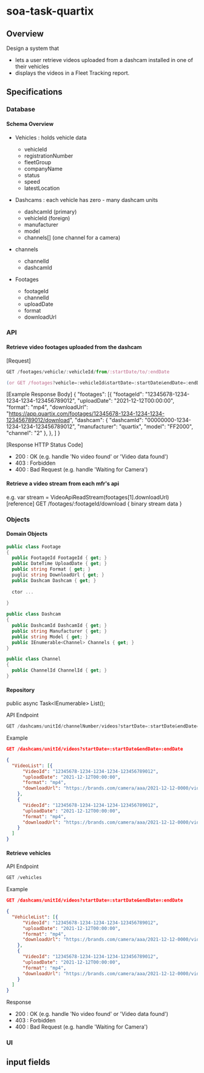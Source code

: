 # soa-task-quartix

## Overview
Design a system that 
- lets a user retrieve videos uploaded from a dashcam installed in one of their vehicles
- displays the videos in a Fleet Tracking report.

## Specifications

### Database 
#### Schema Overview
- Vehicles : holds vehicle data
  - vehicleId
  - registrationNumber
  - fleetGroup
  - companyName
  - status
  - speed
  - latestLocation

- Dashcams : each vehicle has zero - many dashcam units
  - dashcamId (primary)
  - vehicleId (foreign)
  - manufacturer
  - model
  - channels[] (one channel for a camera)

- channels
  - channelId
  - dashcamId

- Footages
  - footageId
  - channelId
  - uploadDate
  - format
  - downloadUrl


### API
#### Retrieve video footages uploaded from the dashcam
[Request]
```javascript
GET /footages/vehicle/:vehicleId/from/:startDate/to/:endDate

(or GET /footages?vehicle=:vehicleId&startDate=:startDate&endDate=:endDate )
```

[Example Response Body]
{
  "footages": [{
      "footageId": "12345678-1234-1234-1234-123456789012",
      "uploadDate": "2021-12-12T00:00:00",
      "format": "mp4",
      "downloadUrl": "https://app.quartix.com/footages/12345678-1234-1234-1234-123456789012/download",
      "dashcam": {
        "dashcamId": "00000000-1234-1234-1234-123456789012",
        "manufacturer": "quartix",
        "model": "FF2000",
        "channel": "2"
      },
    },
  ]
}

[Response HTTP Status Code]
- 200 : OK
  (e.g. handle 'No video found' or 'Video data found')
- 403 : Forbidden
- 400 : Bad Request
  (e.g. handle 'Waiting for Camera')

#### Retrieve a video stream from each mfr's api

e.g. var stream = VideoApiReadStream(footages[1].downloadUrl)
[reference]
GET /footages/:footageId/download
{
  binary stream data
}

### Objects
#### Domain Objects
```c#
public class Footage 
{
  public FootageId FootageId { get; }
  public DateTime UploadDate { get; }
  public string Format { get; }
  puglic string DownloadUrl { get; }
  public Dashcam Dashcam { get; }
  
  ctor ...
  
}

public class Dashcam
{
  public DashcamId DashcamId { get; }
  public string Manufacturer { get; }
  public string Model { get; }
  public IEnumerable<Channel> Channels { get; }
}

public class Channel
{
  public ChannelId ChannelId { get; }
}
```

#### Repository
public async Task<IEnumerable<Footage>> List();



API Endpoint
```javascript
GET /dashcams/unitId/channelNumber/videos?startDate=:startDate&endDate=:endDate
```

Example
```json
GET /dashcams/unitId/videos?startDate=:startDate&endDate=:endDate

{
  "VideoList": [{
      "VideoId": "12345678-1234-1234-1234-123456789012",
      "uploadDate": "2021-12-12T00:00:00",
      "format": "mp4",
      "downloadUrl": "https://brands.com/camera/aaa/2021-12-12-0000/video1.mp4"
    },
    {
      "VideoId": "12345678-1234-1234-1234-123456789012",
      "uploadDate": "2021-12-12T00:00:00",
      "format": "mp4",
      "downloadUrl": "https://brands.com/camera/aaa/2021-12-12-0000/video1.mp4"
    }
  ]
}
```




#### Retrieve vehicles
API Endpoint
```javascript
GET /vehicles
```

Example
```json
GET /dashcams/unitId/videos?startDate=:startDate&endDate=:endDate

{
  "VehicleList": [{
      "VideoId": "12345678-1234-1234-1234-123456789012",
      "uploadDate": "2021-12-12T00:00:00",
      "format": "mp4",
      "downloadUrl": "https://brands.com/camera/aaa/2021-12-12-0000/video1.mp4"
    },
    {
      "VideoId": "12345678-1234-1234-1234-123456789012",
      "uploadDate": "2021-12-12T00:00:00",
      "format": "mp4",
      "downloadUrl": "https://brands.com/camera/aaa/2021-12-12-0000/video1.mp4"
    }
  ]
}
```

Response
- 200 : OK
  (e.g. handle 'No video found' or 'Video data found')
- 403 : Forbidden
- 400 : Bad Request
  (e.g. handle 'Waiting for Camera')


### UI
input fields
- 
